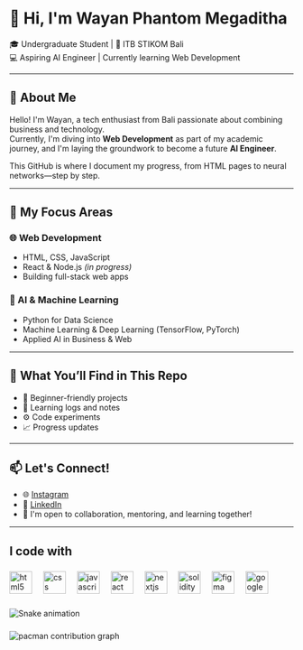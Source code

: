 # 👋 Hi, I'm Wayan Phantom Megaditha

🎓 Undergraduate Student | 📍 ITB STIKOM Bali <br/>
💻 Aspiring AI Engineer | Currently learning Web Development  

---

## 🚀 About Me

Hello! I'm Wayan, a tech enthusiast from Bali passionate about combining business and technology.  
Currently, I'm diving into **Web Development** as part of my academic journey, and I'm laying the groundwork to become a future **AI Engineer**.

This GitHub is where I document my progress, from HTML pages to neural networks—step by step.

---

## 🧠 My Focus Areas

### 🌐 Web Development
- HTML, CSS, JavaScript
- React & Node.js *(in progress)*
- Building full-stack web apps

### 🤖 AI & Machine Learning
- Python for Data Science
- Machine Learning & Deep Learning (TensorFlow, PyTorch)
- Applied AI in Business & Web

---

## 📌 What You’ll Find in This Repo
- 🌱 Beginner-friendly projects
- 📖 Learning logs and notes
- ⚙️ Code experiments
- 📈 Progress updates

---

## 📫 Let's Connect!

- 🌐 [Instagram](https://www.instagram.com/wayphantomme/)
- 💼 [LinkedIn](https://www.linkedin.com/in/wayphantomme/)
- 💬 I'm open to collaboration, mentoring, and learning together!

---
###

<h2 align="left">I code with</h2>

###

<div align="left">
  <img src="https://cdn.jsdelivr.net/gh/devicons/devicon/icons/html5/html5-original.svg" height="40" alt="html5 logo"  />
  <img width="12" />
  <img src="https://cdn.jsdelivr.net/gh/devicons/devicon/icons/css3/css3-original.svg" height="40" alt="css logo"  />
  <img width="12" />
  <img src="https://cdn.jsdelivr.net/gh/devicons/devicon/icons/javascript/javascript-original.svg" height="40" alt="javascript logo"  />
  <img width="12" />
  <img src="https://cdn.jsdelivr.net/gh/devicons/devicon/icons/react/react-original.svg" height="40" alt="react logo"  />
  <img width="12" />
  <img src="https://cdn.jsdelivr.net/gh/devicons/devicon/icons/nextjs/nextjs-original.svg" height="40" alt="nextjs logo"  />
  <img width="12" />
  <img src="https://cdn.jsdelivr.net/gh/devicons/devicon/icons/solidity/solidity-original.svg" height="40" alt="solidity logo"  />
  <img width="12" />
  <img src="https://cdn.jsdelivr.net/gh/devicons/devicon/icons/figma/figma-original.svg" height="40" alt="figma logo"  />
  <img width="12" />
  <img src="https://cdn.jsdelivr.net/gh/devicons/devicon/icons/google/google-original.svg" height="40" alt="google logo"  />
</div>

###

<img src="https://raw.githubusercontent.com/wayphantomme/wayphantomme/output/snake.svg" alt="Snake animation" />

###

<picture>
  <source media="(prefers-color-scheme: dark)" srcset="https://raw.githubusercontent.com/wayphantomme/wayphantomme/output/pacman-contribution-graph-dark.svg">
  <source media="(prefers-color-scheme: light)" srcset="https://raw.githubusercontent.com/wayphantomme/wayphantomme/output/pacman-contribution-graph.svg">
  <img alt="pacman contribution graph" src="https://raw.githubusercontent.com/wayphantomme/wayphantomme/output/pacman-contribution-graph.svg">
</picture>

###
